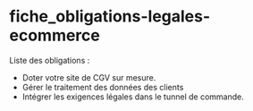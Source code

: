 # fiche_obligations-legales-ecommerce

Liste des obligations :
- Doter votre site de CGV sur mesure.
- Gérer le traitement des données des clients
- Intégrer les exigences légales dans le tunnel de commande.
